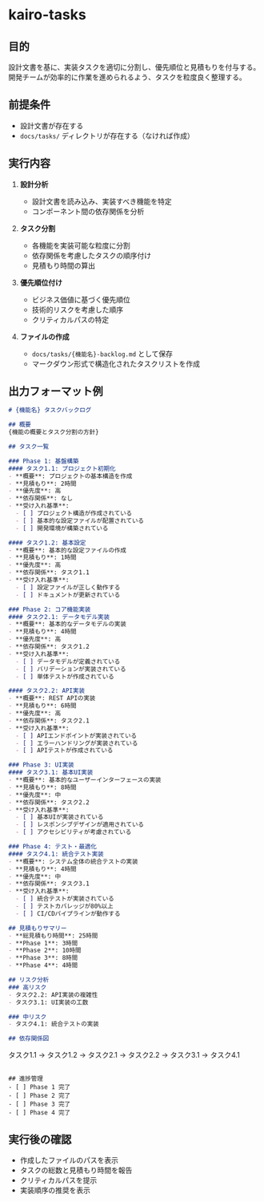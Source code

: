 # kairo-tasks

## 目的
設計文書を基に、実装タスクを適切に分割し、優先順位と見積もりを付与する。開発チームが効率的に作業を進められるよう、タスクを粒度良く整理する。

## 前提条件
- 設計文書が存在する
- `docs/tasks/` ディレクトリが存在する（なければ作成）

## 実行内容

1. **設計分析**
   - 設計文書を読み込み、実装すべき機能を特定
   - コンポーネント間の依存関係を分析

2. **タスク分割**
   - 各機能を実装可能な粒度に分割
   - 依存関係を考慮したタスクの順序付け
   - 見積もり時間の算出

3. **優先順位付け**
   - ビジネス価値に基づく優先順位
   - 技術的リスクを考慮した順序
   - クリティカルパスの特定

4. **ファイルの作成**
   - `docs/tasks/{機能名}-backlog.md` として保存
   - マークダウン形式で構造化されたタスクリストを作成

## 出力フォーマット例

```markdown
# {機能名} タスクバックログ

## 概要
{機能の概要とタスク分割の方針}

## タスク一覧

### Phase 1: 基盤構築
#### タスク1.1: プロジェクト初期化
- **概要**: プロジェクトの基本構造を作成
- **見積もり**: 2時間
- **優先度**: 高
- **依存関係**: なし
- **受け入れ基準**:
  - [ ] プロジェクト構造が作成されている
  - [ ] 基本的な設定ファイルが配置されている
  - [ ] 開発環境が構築されている

#### タスク1.2: 基本設定
- **概要**: 基本的な設定ファイルの作成
- **見積もり**: 1時間
- **優先度**: 高
- **依存関係**: タスク1.1
- **受け入れ基準**:
  - [ ] 設定ファイルが正しく動作する
  - [ ] ドキュメントが更新されている

### Phase 2: コア機能実装
#### タスク2.1: データモデル実装
- **概要**: 基本的なデータモデルの実装
- **見積もり**: 4時間
- **優先度**: 高
- **依存関係**: タスク1.2
- **受け入れ基準**:
  - [ ] データモデルが定義されている
  - [ ] バリデーションが実装されている
  - [ ] 単体テストが作成されている

#### タスク2.2: API実装
- **概要**: REST APIの実装
- **見積もり**: 6時間
- **優先度**: 高
- **依存関係**: タスク2.1
- **受け入れ基準**:
  - [ ] APIエンドポイントが実装されている
  - [ ] エラーハンドリングが実装されている
  - [ ] APIテストが作成されている

### Phase 3: UI実装
#### タスク3.1: 基本UI実装
- **概要**: 基本的なユーザーインターフェースの実装
- **見積もり**: 8時間
- **優先度**: 中
- **依存関係**: タスク2.2
- **受け入れ基準**:
  - [ ] 基本UIが実装されている
  - [ ] レスポンシブデザインが適用されている
  - [ ] アクセシビリティが考慮されている

### Phase 4: テスト・最適化
#### タスク4.1: 統合テスト実装
- **概要**: システム全体の統合テストの実装
- **見積もり**: 4時間
- **優先度**: 中
- **依存関係**: タスク3.1
- **受け入れ基準**:
  - [ ] 統合テストが実装されている
  - [ ] テストカバレッジが80%以上
  - [ ] CI/CDパイプラインが動作する

## 見積もりサマリー
- **総見積もり時間**: 25時間
- **Phase 1**: 3時間
- **Phase 2**: 10時間
- **Phase 3**: 8時間
- **Phase 4**: 4時間

## リスク分析
### 高リスク
- タスク2.2: API実装の複雑性
- タスク3.1: UI実装の工数

### 中リスク
- タスク4.1: 統合テストの実装

## 依存関係図
```
タスク1.1 → タスク1.2 → タスク2.1 → タスク2.2 → タスク3.1 → タスク4.1
```

## 進捗管理
- [ ] Phase 1 完了
- [ ] Phase 2 完了
- [ ] Phase 3 完了
- [ ] Phase 4 完了
```

## 実行後の確認
- 作成したファイルのパスを表示
- タスクの総数と見積もり時間を報告
- クリティカルパスを提示
- 実装順序の推奨を表示
